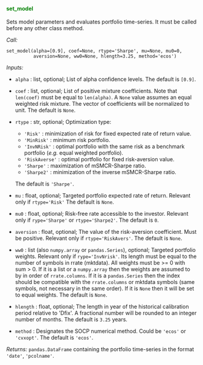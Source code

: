 #### <span style="color:green">set_model</span>

Sets model parameters and evaluates portfolio time-series.
It must be called before any other class method.


*Call:*

```
set_model(alpha=[0.9], coef=None, rtype='Sharpe', mu=None, mu0=0,
          aversion=None, ww0=None, hlength=3.25, method='ecos')
```

*Inputs:*

* `alpha` : list, optional;
    List of alpha confidence levels. The default is `[0.9]`.
* `coef` : list, optional;
    List of positive mixture coefficients. Note that `len(coef)`
    must be equal to `len(alpha)`. A `None` value assumes an
    equal weighted risk mixture.
    The vector of coefficients will be normalized to unit.
    The default is `None`.
* `rtype` : str, optional; Optimization type:
    - `'Risk'` : minimization of risk for fixed expected rate of return value.
    - `'MinRisk'` : minimum risk portfolio.
    - `'InvNRisk'` : optimal portfolio with the same risk as a benchmark
     portfolio (*e.g.* equal weighted portfolio).
    - `'RiskAverse'` : optimal portfolio for fixed risk-aversion value.
    - `'Sharpe'` : maximization of mSMCR-Sharpe ratio.
    - `'Sharpe2'` : minimization of the inverse mSMCR-Sharpe ratio.

  The default is `'Sharpe'`.
* `mu` : float, optional;
    Targeted portfolio expected rate of return.
    Relevant only if `rtype='Risk'`
    The default is `None`.
* `mu0` : float, optional;
    Risk-free rate accessible to the investor.
    Relevant only if `rype='Sharpe'` or `rtype='Sharpe2'`.
    The default is `0`.
* `aversion` : float, optional;
    The value of the risk-aversion coefficient.
    Must be positive. Relevant only if `rtype='RiskAvers'`.
    The default is `None`.
* `ww0` : list (also `numpy.array` or `pandas.Series`), optional;
    Targeted portfolio weights.
    Relevant only if `rype='InvNrisk'`.
    Its length must be equal to the number of
    symbols in rrate (mktdata).
    All weights must be >= 0 with sum > 0.
    If it is a list or a `numpy.array` then the weights are assumed to
    by in order of `rrate.columns`. If it is a `pandas.Series` then
    the index should be compatible with the `rrate.columns` or mktdata
    symbols (same symbols, not necessary in the same order).
    If it is `None` then it will be set to equal weights.
    The default is `None`.
* `hlength` : float, optional;
    The length in year of the historical calibration period relative
    to 'Dfix'. A fractional number will be rounded to an integer number
    of months. The default is `3.25` years.
* `method` :
Designates the SOCP numerical method.
Could be  `'ecos'` or `'cvxopt'`.
The default is `'ecos'`.

*Returns:* `pandas.DataFrame` containing the portfolio time-series in the format
`'date'`, `'pcolname'`.
